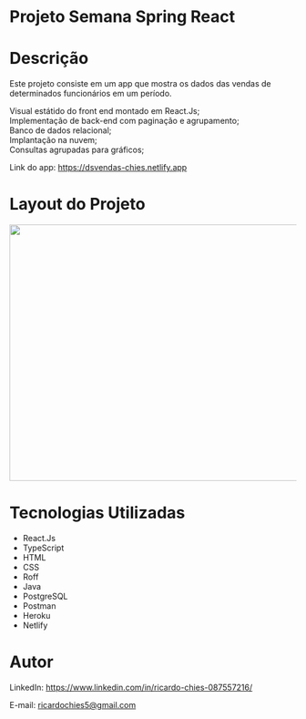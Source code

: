 # Projeto Semana Spring React

# Descrição
Este projeto consiste em um app que mostra os dados das vendas de determinados funcionários em um período.

Visual estátido do front end montado em React.Js; <br>
Implementação de back-end com paginação e agrupamento;<br>
Banco de dados relacional;<br>
Implantação na nuvem; <br>
Consultas agrupadas para gráficos; <br>

Link do app: https://dsvendas-chies.netlify.app 

# Layout do Projeto

<p align="center">
  <img width="900" height="450" src="frontend/src/assets/to_readme/ChiesVendas.gif">
</p>

# Tecnologias Utilizadas

<ul>
  <li>React.Js</li>
  <li>TypeScript</li>
  <li>HTML</li>
  <li>CSS</li>
  <li>Roff</li>
  <li>Java</li>
  <li>PostgreSQL</li>
  <li>Postman</li>
  <li>Heroku</li>
  <li>Netlify</li>
  </ul>

# Autor

LinkedIn:
https://www.linkedin.com/in/ricardo-chies-087557216/

E-mail:
ricardochies5@gmail.com


